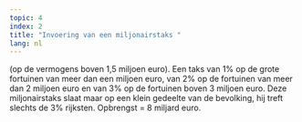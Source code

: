 ```yaml
---
topic: 4
index: 2
title: "Invoering van een miljonairstaks "
lang: nl
---
```

(op de vermogens boven 1,5 miljoen euro). Een taks van 1% op de grote
fortuinen van meer dan een miljoen euro, van 2% op de fortuinen van meer dan 2
miljoen euro en van 3% op de fortuinen boven 3 miljoen euro. Deze
miljonairstaks slaat maar op een klein gedeelte van de bevolking, hij treft
slechts de 3% rijksten. Opbrengst = 8 miljard euro.
